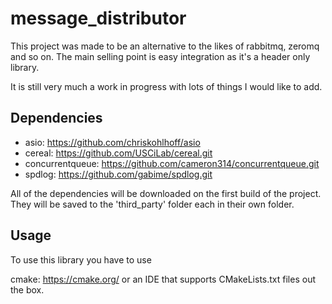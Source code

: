 # message_distributor
This project was made to be an alternative to the likes of rabbitmq, zeromq and so on. 
The main selling point is easy integration as it's a header only library.

It is still very much a work in progress with lots of things I would like to add.


Dependencies
------------
* asio: https://github.com/chriskohlhoff/asio
* cereal: https://github.com/USCiLab/cereal.git
* concurrentqueue: https://github.com/cameron314/concurrentqueue.git
* spdlog: https://github.com/gabime/spdlog.git

All of the dependencies will be downloaded on the first build of the project.
They will be saved to the 'third_party' folder each in their own folder.


Usage
-----
To use this library you have to use 

cmake: https://cmake.org/
or an IDE that supports CMakeLists.txt files out the box.